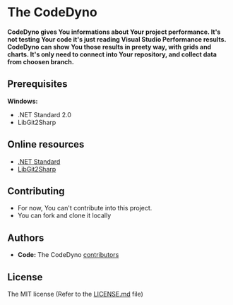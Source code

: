 # The CodeDyno

**CodeDyno gives You informations about Your project performance. It's not testing Your code it's just reading Visual Studio Performance results. CodeDyno can show You those results in preety way, with grids and charts. It's only need to connect into Your repository, and collect data from choosen branch.**

[CodeDyno]: https://github.com/programistadoswiadczony/CodeDyno

## Prerequisites

  **Windows:**
  - .NET Standard 2.0
  - LibGit2Sharp

## Online resources

  - [.NET Standard][dotnetstandard]
  - [LibGit2Sharp][LibGit2Sharp]

  [dotnetstandard]: https://github.com/dotnet/standard
  [LibGit2Sharp]: http://libgit2.github.com/

## Contributing
  - For now, You can't contribute into this project.
  - You can fork and clone it locally

## Authors
  - **Code:** The CodeDyno [contributors]

  [contributors]: https://github.com/programistadoswiadczony/CodeDyno/graphs/contributors

## License

The MIT license (Refer to the [LICENSE.md][license] file)

  [license]: https://github.com/programistadoswiadczony/CodeDyno/blob/master/LICENSE